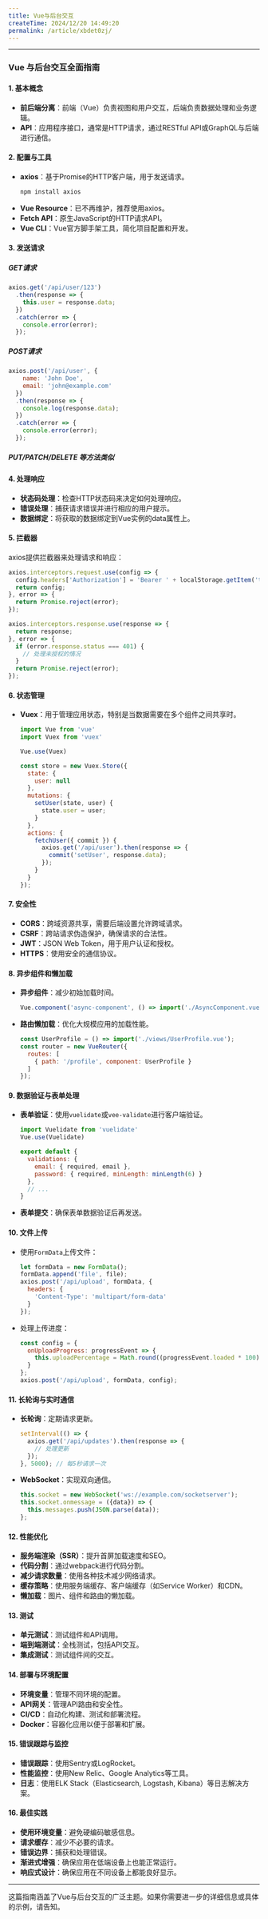 ```yaml
---
title: Vue与后台交互
createTime: 2024/12/20 14:49:20
permalink: /article/xbdet0zj/
---
```


---

### Vue 与后台交互全面指南

#### 1. 基本概念

- **前后端分离**：前端（Vue）负责视图和用户交互，后端负责数据处理和业务逻辑。
- **API**：应用程序接口，通常是HTTP请求，通过RESTful API或GraphQL与后端进行通信。

#### 2. 配置与工具

- **axios**：基于Promise的HTTP客户端，用于发送请求。
  ```javascript
  npm install axios
  ```
- **Vue Resource**：已不再维护，推荐使用axios。
- **Fetch API**：原生JavaScript的HTTP请求API。
- **Vue CLI**：Vue官方脚手架工具，简化项目配置和开发。

#### 3. 发送请求

##### GET请求
```javascript
axios.get('/api/user/123')
  .then(response => {
    this.user = response.data;
  })
  .catch(error => {
    console.error(error);
  });
```

##### POST请求
```javascript
axios.post('/api/user', {
    name: 'John Doe',
    email: 'john@example.com'
  })
  .then(response => {
    console.log(response.data);
  })
  .catch(error => {
    console.error(error);
  });
```

##### PUT/PATCH/DELETE 等方法类似

#### 4. 处理响应

- **状态码处理**：检查HTTP状态码来决定如何处理响应。
- **错误处理**：捕获请求错误并进行相应的用户提示。
- **数据绑定**：将获取的数据绑定到Vue实例的data属性上。

#### 5. 拦截器

axios提供拦截器来处理请求和响应：

```javascript
axios.interceptors.request.use(config => {
  config.headers['Authorization'] = 'Bearer ' + localStorage.getItem('token');
  return config;
}, error => {
  return Promise.reject(error);
});

axios.interceptors.response.use(response => {
  return response;
}, error => {
  if (error.response.status === 401) {
    // 处理未授权的情况
  }
  return Promise.reject(error);
});
```

#### 6. 状态管理

- **Vuex**：用于管理应用状态，特别是当数据需要在多个组件之间共享时。
  ```javascript
  import Vue from 'vue'
  import Vuex from 'vuex'

  Vue.use(Vuex)

  const store = new Vuex.Store({
    state: {
      user: null
    },
    mutations: {
      setUser(state, user) {
        state.user = user;
      }
    },
    actions: {
      fetchUser({ commit }) {
        axios.get('/api/user').then(response => {
          commit('setUser', response.data);
        });
      }
    }
  });
  ```

#### 7. 安全性

- **CORS**：跨域资源共享，需要后端设置允许跨域请求。
- **CSRF**：跨站请求伪造保护，确保请求的合法性。
- **JWT**：JSON Web Token，用于用户认证和授权。
- **HTTPS**：使用安全的通信协议。

#### 8. 异步组件和懒加载

- **异步组件**：减少初始加载时间。
  ```javascript
  Vue.component('async-component', () => import('./AsyncComponent.vue'));
  ```

- **路由懒加载**：优化大规模应用的加载性能。
  ```javascript
  const UserProfile = () => import('./views/UserProfile.vue');
  const router = new VueRouter({
    routes: [
      { path: '/profile', component: UserProfile }
    ]
  });
  ```

#### 9. 数据验证与表单处理

- **表单验证**：使用`vuelidate`或`vee-validate`进行客户端验证。
  ```javascript
  import Vuelidate from 'vuelidate'
  Vue.use(Vuelidate)

  export default {
    validations: {
      email: { required, email },
      password: { required, minLength: minLength(6) }
    },
    // ...
  }
  ```

- **表单提交**：确保表单数据验证后再发送。

#### 10. 文件上传

- 使用`FormData`上传文件：
  ```javascript
  let formData = new FormData();
  formData.append('file', file);
  axios.post('/api/upload', formData, {
    headers: {
      'Content-Type': 'multipart/form-data'
    }
  });
  ```

- 处理上传进度：
  ```javascript
  const config = {
    onUploadProgress: progressEvent => {
      this.uploadPercentage = Math.round((progressEvent.loaded * 100) / progressEvent.total);
    }
  };
  axios.post('/api/upload', formData, config);
  ```

#### 11. 长轮询与实时通信

- **长轮询**：定期请求更新。
  ```javascript
  setInterval(() => {
    axios.get('/api/updates').then(response => {
      // 处理更新
    });
  }, 5000); // 每5秒请求一次
  ```

- **WebSocket**：实现双向通信。
  ```javascript
  this.socket = new WebSocket('ws://example.com/socketserver');
  this.socket.onmessage = ({data}) => {
    this.messages.push(JSON.parse(data));
  };
  ```

#### 12. 性能优化

- **服务端渲染（SSR）**：提升首屏加载速度和SEO。
- **代码分割**：通过webpack进行代码分割。
- **减少请求数量**：使用各种技术减少网络请求。
- **缓存策略**：使用服务端缓存、客户端缓存（如Service Worker）和CDN。
- **懒加载**：图片、组件和路由的懒加载。

#### 13. 测试

- **单元测试**：测试组件和API调用。
- **端到端测试**：全栈测试，包括API交互。
- **集成测试**：测试组件间的交互。

#### 14. 部署与环境配置

- **环境变量**：管理不同环境的配置。
- **API网关**：管理API路由和安全性。
- **CI/CD**：自动化构建、测试和部署流程。
- **Docker**：容器化应用以便于部署和扩展。

#### 15. 错误跟踪与监控

- **错误跟踪**：使用Sentry或LogRocket。
- **性能监控**：使用New Relic、Google Analytics等工具。
- **日志**：使用ELK Stack（Elasticsearch, Logstash, Kibana）等日志解决方案。

#### 16. 最佳实践

- **使用环境变量**：避免硬编码敏感信息。
- **请求缓存**：减少不必要的请求。
- **错误边界**：捕获和处理错误。
- **渐进式增强**：确保应用在低端设备上也能正常运行。
- **响应式设计**：确保应用在不同设备上都能良好显示。

---

这篇指南涵盖了Vue与后台交互的广泛主题。如果你需要进一步的详细信息或具体的示例，请告知。